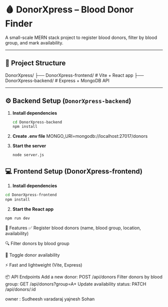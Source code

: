 # 🩸 DonorXpress – Blood Donor Finder

A small-scale MERN stack project to register blood donors, filter by blood group, and mark availability.

---

## 📁 Project Structure

DonorXpress/
├── DonorXpress-frontend/ # Vite + React app
├── DonorXpress-backend/ # Express + MongoDB API

---

## ⚙️ Backend Setup (`DonorXpress-backend`)

1. **Install dependencies**
    ```bash
    cd DonorXpress-backend
    npm install
    ```
2. **Create .env file**
   MONGO_URI=mongodb://localhost:27017/donors

3. **Start the server**
    ```bash
    node server.js
    ```

## 💻 Frontend Setup (DonorXpress-frontend)

1. **Install dependencies**

```bash
cd DonorXpress-frontend
npm install
```

2. **Start the React app**

```bash
npm run dev
```

🚀 Features
✅ Register blood donors (name, blood group, location, availability)

🔍 Filter donors by blood group

🔄 Toggle donor availability

⚡ Fast and lightweight (Vite, Express)

📦 API Endpoints
Add a new donor:
POST /api/donors
Filter donors by blood group:
GET /api/donors?group=A+
Update availability status:
PATCH /api/donors/:id

owner :
Sudheesh 
varadaraj
yajnesh
Sohan
